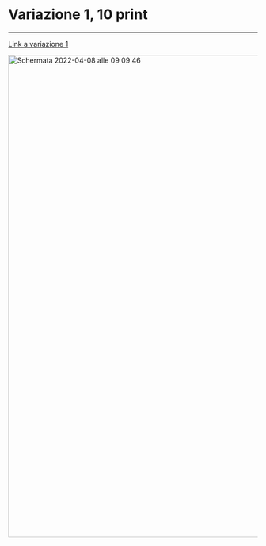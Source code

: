 # Variazione 1, 10 print

----

[Link a variazione 1](https://editor.p5js.org/SofiaMontanari/full/zUSZ1IUhR)

<img width="974" alt="Schermata 2022-04-08 alle 09 09 46" src="https://user-images.githubusercontent.com/101251566/162728103-c3e7f04a-5946-480f-98ec-4460fe6d86a5.png">
